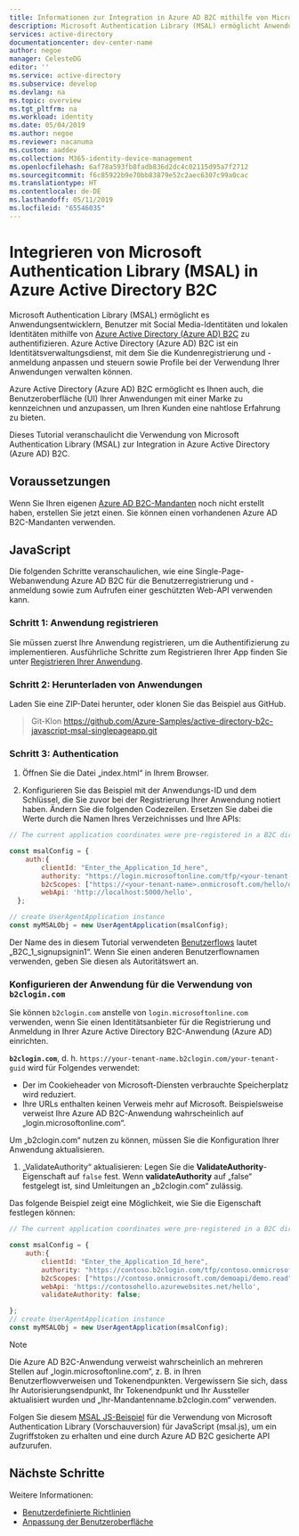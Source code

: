 ```yaml
---
title: Informationen zur Integration in Azure AD B2C mithilfe von Microsoft Authentication Library (MSAL)
description: Microsoft Authentication Library (MSAL) ermöglicht Anwendungsentwicklern die Integration in Azure AD B2C und das Abrufen von Token, um gesicherte Web-APIs aufzurufen. Bei diesen Web-APIs kann es sich um Microsoft Graph, andere Microsoft APIs, Web-APIs von Drittanbietern oder Ihre eigene Web-API handeln.
services: active-directory
documentationcenter: dev-center-name
author: negoe
manager: CelesteDG
editor: ''
ms.service: active-directory
ms.subservice: develop
ms.devlang: na
ms.topic: overview
ms.tgt_pltfrm: na
ms.workload: identity
ms.date: 05/04/2019
ms.author: negoe
ms.reviewer: nacanuma
ms.custom: aaddev
ms.collection: M365-identity-device-management
ms.openlocfilehash: 6af78a593fb8fadb836d2dc4c02115d95a7f2712
ms.sourcegitcommit: f6c85922b9e70bb83879e52c2aec6307c99a0cac
ms.translationtype: HT
ms.contentlocale: de-DE
ms.lasthandoff: 05/11/2019
ms.locfileid: "65546035"
---
```

# <a name="integrate-microsoft-authentication-library-msal-with-azure-active-directory-b2c"></a>Integrieren von Microsoft Authentication Library (MSAL) in Azure Active Directory B2C

Microsoft Authentication Library (MSAL) ermöglicht es Anwendungsentwicklern, Benutzer mit Social Media-Identitäten und lokalen Identitäten mithilfe von [Azure Active Directory (Azure AD) B2C](https://docs.microsoft.com/azure/active-directory-b2c/) zu authentifizieren. Azure Active Directory (Azure AD) B2C ist ein Identitätsverwaltungsdienst, mit dem Sie die Kundenregistrierung und -anmeldung anpassen und steuern sowie Profile bei der Verwendung Ihrer Anwendungen verwalten können.

Azure Active Directory (Azure AD) B2C ermöglicht es Ihnen auch, die Benutzeroberfläche (UI) Ihrer Anwendungen mit einer Marke zu kennzeichnen und anzupassen, um Ihren Kunden eine nahtlose Erfahrung zu bieten.

Dieses Tutorial veranschaulicht die Verwendung von Microsoft Authentication Library (MSAL) zur Integration in Azure Active Directory (Azure AD) B2C.


## <a name="prerequisites"></a>Voraussetzungen

Wenn Sie Ihren eigenen [Azure AD B2C-Mandanten](https://docs.microsoft.com/azure/active-directory-b2c/tutorial-create-tenant) noch nicht erstellt haben, erstellen Sie jetzt einen. Sie können einen vorhandenen Azure AD B2C-Mandanten verwenden. 

## <a name="javascript"></a>JavaScript

Die folgenden Schritte veranschaulichen, wie eine Single-Page-Webanwendung Azure AD B2C für die Benutzerregistrierung und -anmeldung sowie zum Aufrufen einer geschützten Web-API verwenden kann.

### <a name="step-1-register-your-application"></a>Schritt 1: Anwendung registrieren

Sie müssen zuerst Ihre Anwendung registrieren, um die Authentifizierung zu implementieren. Ausführliche Schritte zum Registrieren Ihrer App finden Sie unter [Registrieren Ihrer Anwendung](https://github.com/Azure-Samples/active-directory-b2c-javascript-msal-singlepageapp#step-4-register-your-own-web-application-with-azure-ad-b2c).

### <a name="steps-2-download-applications"></a>Schritt 2: Herunterladen von Anwendungen

Laden Sie eine ZIP-Datei herunter, oder klonen Sie das Beispiel aus GitHub.
>Git-Klon https://github.com/Azure-Samples/active-directory-b2c-javascript-msal-singlepageapp.git

### <a name="steps-3-authentication"></a>Schritt 3: Authentication

1. Öffnen Sie die Datei „index.html“ in Ihrem Browser.

2. Konfigurieren Sie das Beispiel mit der Anwendungs-ID und dem Schlüssel, die Sie zuvor bei der Registrierung Ihrer Anwendung notiert haben. Ändern Sie die folgenden Codezeilen. Ersetzen Sie dabei die Werte durch die Namen Ihres Verzeichnisses und Ihre APIs:

```javascript
// The current application coordinates were pre-registered in a B2C directory.

const msalConfig = {
    auth:{
        clientId: "Enter_the_Application_Id_here",
        authority: "https://login.microsoftonline.com/tfp/<your-tenant-name>.onmicrosoft.com/<your-sign-in-sign-up-policy>",
        b2cScopes: ["https://<your-tenant-name>.onmicrosoft.com/hello/demo.read"],
        webApi: 'http://localhost:5000/hello',
  };

// create UserAgentApplication instance
const myMSALObj = new UserAgentApplication(msalConfig);
```

Der Name des in diesem Tutorial verwendeten [Benutzerflows](https://docs.microsoft.com/azure/active-directory-b2c/active-directory-b2c-reference-policies) lautet „B2C_1_signupsignin1“. Wenn Sie einen anderen Benutzerflownamen verwenden, geben Sie diesen als Autoritätswert an.


### <a name="configure-application-to-use-b2clogincom"></a>Konfigurieren der Anwendung für die Verwendung von `b2clogin.com`

Sie können `b2clogin.com` anstelle von `login.microsoftonline.com` verwenden, wenn Sie einen Identitätsanbieter für die Registrierung und Anmeldung in Ihrer Azure Active Directory B2C-Anwendung (Azure AD) einrichten.

**`b2clogin.com`**, d. h. 
`https://your-tenant-name.b2clogin.com/your-tenant-guid` wird für Folgendes verwendet:

- Der im Cookieheader von Microsoft-Diensten verbrauchte Speicherplatz wird reduziert.
- Ihre URLs enthalten keinen Verweis mehr auf Microsoft. Beispielsweise verweist Ihre Azure AD B2C-Anwendung wahrscheinlich auf „login.microsoftonline.com“.


 Um „b2clogin.com“ nutzen zu können, müssen Sie die Konfiguration Ihrer Anwendung aktualisieren.  

1. „ValidateAuthority“ aktualisieren: Legen Sie die **ValidateAuthority**-Eigenschaft auf `false` fest. Wenn **validateAuthority** auf „false“ festgelegt ist, sind Umleitungen an „b2clogin.com“ zulässig.

Das folgende Beispiel zeigt eine Möglichkeit, wie Sie die Eigenschaft festlegen können:
```javascript
// The current application coordinates were pre-registered in a B2C directory.

const msalConfig = {
    auth:{
        clientId: "Enter_the_Application_Id_here",
        authority: "https://contoso.b2clogin.com/tfp/contoso.onmicrosoft.com/B2C_1_signupsignin1",
        b2cScopes: ["https://contoso.onmicrosoft.com/demoapi/demo.read"],
        webApi: 'https://contosohello.azurewebsites.net/hello',
        validateAuthority: false;

};
// create UserAgentApplication instance
const myMSALObj = new UserAgentApplication(msalConfig);
```

> [!NOTE]
> Die Azure AD B2C-Anwendung verweist wahrscheinlich an mehreren Stellen auf „login.microsoftonline.com“, z. B. in Ihren Benutzerflowverweisen und Tokenendpunkten. Vergewissern Sie sich, dass Ihr Autorisierungsendpunkt, Ihr Tokenendpunkt und Ihr Aussteller aktualisiert wurden und „Ihr-Mandantenname.b2clogin.com“ verwenden.

Folgen Sie diesem [MSAL JS-Beispiel](https://github.com/Azure-Samples/active-directory-b2c-javascript-msal-singlepageapp#single-page-application-built-on-msaljs-with-azure-ad-b2c) für die Verwendung von Microsoft Authentication Library (Vorschauversion) für JavaScript (msal.js), um ein Zugriffstoken zu erhalten und eine durch Azure AD B2C gesicherte API aufzurufen.

## <a name="next-steps"></a>Nächste Schritte

Weitere Informationen:

- [Benutzerdefinierte Richtlinien](https://docs.microsoft.com/azure/active-directory-b2c/active-directory-b2c-overview-custom)
- [Anpassung der Benutzeroberfläche](https://docs.microsoft.com/azure/active-directory-b2c/customize-ui-overview)